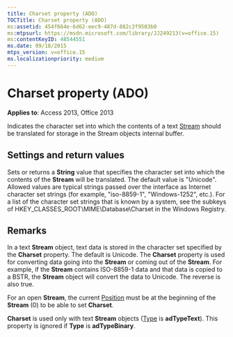 ```yaml
---
title: Charset property (ADO)
TOCTitle: Charset property (ADO)
ms:assetid: 454f664e-6d62-eec9-487d-882c2f9503b0
ms:mtpsurl: https://msdn.microsoft.com/library/JJ249213(v=office.15)
ms:contentKeyID: 48544551
ms.date: 09/18/2015
mtps_version: v=office.15
ms.localizationpriority: medium
---
```


# Charset property (ADO)


**Applies to**: Access 2013, Office 2013

Indicates the character set into which the contents of a text [Stream](stream-object-ado.md) should be translated for storage in the Stream objects internal buffer.

## Settings and return values

Sets or returns a **String** value that specifies the character set into which the contents of the **Stream** will be translated. The default value is "Unicode". Allowed values are typical strings passed over the interface as Internet character set strings (for example, "iso-8859-1", "Windows-1252", etc.). For a list of the character set strings that is known by a system, see the subkeys of HKEY\_CLASSES\_ROOT\\MIME\\Database\\Charset in the Windows Registry.

## Remarks

In a text **Stream** object, text data is stored in the character set specified by the **Charset** property. The default is Unicode. The **Charset** property is used for converting data going into the **Stream** or coming out of the **Stream**. For example, if the **Stream** contains ISO-8859-1 data and that data is copied to a BSTR, the **Stream** object will convert the data to Unicode. The reverse is also true.

For an open **Stream**, the current [Position](position-property-ado.md) must be at the beginning of the **Stream** (0) to be able to set **Charset**.

**Charset** is used only with text **Stream** objects ([Type](type-property-ado-stream.md) is **adTypeText**). This property is ignored if **Type** is **adTypeBinary**.

